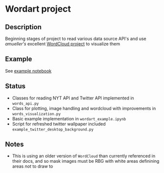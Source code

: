 # Wordart project

## Description
Beginning stages of project to read various data source API's and use *amueller's* excellent [WordCloud project](https://github.com/amueller/word_cloud) to visualize them

## Example
See [example notebook](https://github.com/tsennott/etc_projects/blob/master/Wordart/wordart_example.ipynb) 


## Status
* Classes for reading NYT API and Twitter API implemented in `words_api.py`
* Class for plotting, image handling and wordcloud with improvements in `words_visualization.py`
* Basic example implementation in `wordart_example.ipynb`
* Script for refreshed twitter wallpaper included `example_twitter_desktop_background.py`

## Notes
* This is using an older version of `WordCloud` than currently referenced in their docs, and so mask images must be RBG with white areas definining areas *not* to draw to
